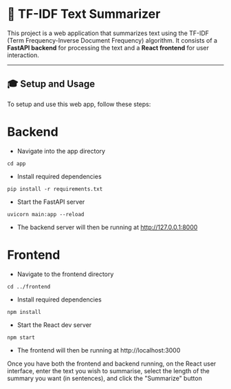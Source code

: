 # 🚀 TF-IDF Text Summarizer

This project is a web application that summarizes text using the TF-IDF (Term Frequency-Inverse Document Frequency) algorithm. It consists of a **FastAPI backend** for processing the text and a **React frontend** for user interaction.

---

## 🎓 Setup and Usage

To setup and use this web app, follow these steps:

# Backend

- Navigate into the app directory

`cd app`

- Install required dependencies 

`pip install -r requirements.txt`

- Start the FastAPI server

`uvicorn main:app --reload`

- The backend server will then be running at http://127.0.0.1:8000

# Frontend

- Navigate to the frontend directory

`cd ../frontend`

- Install required dependencies 

`npm install`

- Start the React dev server

`npm start`

- The frontend will then be running at http://localhost:3000

Once you have both the frontend and backend running, on the React user interface, enter the text you wish to summarise, select the length of the summary you want (in sentences), and click the "Summarize" button


